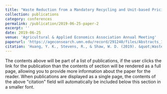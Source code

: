 ```yaml
---
title: "Waste Reduction from a Mandatory Recycling and Unit-based Pricing: Quasi-experimental Evidence from Taiwan"
collection: publications
category: conferences
permalink: /publication/2019-06-25-paper-2
excerpt: ''
date: 2019-06-25
venue: 'Agricultural & Applied Economics Association Annual Meeting'
paperurl: 'https://ageconsearch.umn.edu/record/291240/files/Abstracts_19_04_20_16_39_55_74__50_24_111_179_0.pdf'
citation: 'Huang, Y. K., Stevens, R., & Shaw, W. D. (2019). &quot;Waste Reduction from a Mandatory Recycling and Unit-based Pricing: Quasi-experimental Evidence from Taiwan.&quot; <i>2019 Agricultural & Applied Economics Association Annual Meeting</i>.'
---
```


The contents above will be part of a list of publications, if the user clicks the link for the publication than the contents of section will be rendered as a full page, allowing you to provide more information about the paper for the reader. When publications are displayed as a single page, the contents of the above "citation" field will automatically be included below this section in a smaller font.